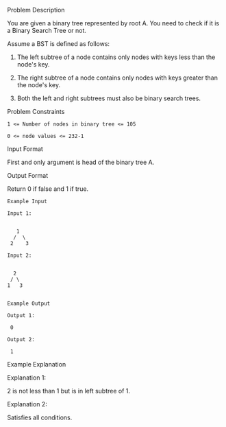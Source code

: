 Problem Description

You are given a binary tree represented by root A. You need to check if it is a Binary Search Tree or not.

Assume a BST is defined as follows:

1) The left subtree of a node contains only nodes with keys less than the node's key.

2) The right subtree of a node contains only nodes with keys greater than the node's key.

3) Both the left and right subtrees must also be binary search trees.



Problem Constraints

    1 <= Number of nodes in binary tree <= 105
    
    0 <= node values <= 232-1



Input Format

First and only argument is head of the binary tree A.



Output Format

Return 0 if false and 1 if true.



    Example Input
    
    Input 1:
    
     
       1
      /  \
     2    3
    
    Input 2:
    
     
      2
     / \
    1   3
    
    
    Example Output
    
    Output 1:
    
     0
    
    Output 2:
    
     1


Example Explanation

Explanation 1:

 2 is not less than 1 but is in left subtree of 1.

Explanation 2:

Satisfies all conditions.